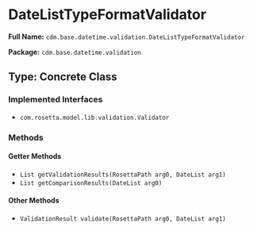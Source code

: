 # DateListTypeFormatValidator

**Full Name:** `cdm.base.datetime.validation.DateListTypeFormatValidator`

**Package:** `cdm.base.datetime.validation`

## Type: Concrete Class

### Implemented Interfaces

- `com.rosetta.model.lib.validation.Validator`

### Methods

#### Getter Methods

- `List getValidationResults(RosettaPath arg0, DateList arg1)`
- `List getComparisonResults(DateList arg0)`

#### Other Methods

- `ValidationResult validate(RosettaPath arg0, DateList arg1)`

